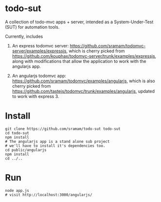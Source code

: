# todo-sut
A collection of todo-mvc apps + server, intended as a System-Under-Test (SUT) for automation tools. 

Currently, includes 
1. An express todomvc server: https://github.com/sramam/todomvc-server/examples/expressjs, which is cherry picked from https://github.com/kouphax/todomvc-server/trunk/examples/expressjs, along with modifications that allow the application to work with the angularjs app.

2. An angularjs todomvc app: https://github.com/sramam/todomvc/examples/angularjs, which is also cherry picked from https://github.com/tastejs/todomvc/trunk/examples/angularjs, updated to work with express 3.

# Install

    git clone https://github.com/sramam/todo-sut todo-sut
    cd todo-sut
    npm install
    # The angularjs app is a stand alone sub project
    # we'll have to install it's dependencies too.
    cd public/angularjs
    npm install
    cd ../..

# Run
    
    node app.js
    # visit http://localhost:3000/angularjs/
